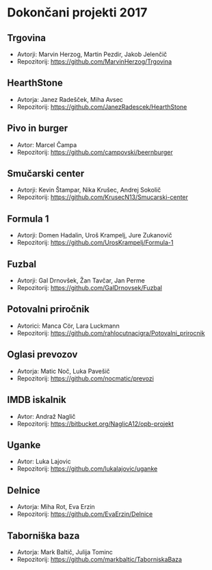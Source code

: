 # Dokončani projekti 2017

## Trgovina
* Avtorji: Marvin Herzog, Martin Pezdir, Jakob Jelenčič
* Repozitorij: <https://github.com/MarvinHerzog/Trgovina>

## HearthStone
* Avtorja: Janez Radešček, Miha Avsec
* Repozitorij: <https://github.com/JanezRadescek/HearthStone>

## Pivo in burger
* Avtor: Marcel Čampa
* Repozitorij: <https://github.com/campovski/beernburger>

## Smučarski center
* Avtorji: Kevin Štampar, Nika Krušec, Andrej Sokolič
* Repozitorij: <https://github.com/KrusecN13/Smucarski-center>

## Formula 1
* Avtorji: Domen Hadalin, Uroš Krampelj, Jure Zukanovič
* Repozitorij: <https://github.com/UrosKrampelj/Formula-1>

## Fuzbal
* Avtorji: Gal Drnovšek, Žan Tavčar, Jan Perme
* Repozitorij: <https://github.com/GalDrnovsek/Fuzbal>

## Potovalni priročnik
* Avtorici: Manca Cör, Lara Luckmann
* Repozitorij: <https://github.com/rahlocutnacigra/Potovalni_prirocnik>

## Oglasi prevozov
* Avtorja: Matic Noč, Luka Pavešič
* Repozitorij: <https://github.com/nocmatic/prevozi>

## IMDB iskalnik
* Avtor: Andraž Naglič
* Repozitorij: <https://bitbucket.org/NaglicA12/opb-projekt>

## Uganke
* Avtor: Luka Lajovic
* Repozitorij: <https://github.com/lukalajovic/uganke>

## Delnice
* Avtorja: Miha Rot, Eva Erzin
* Repozitorij: <https://github.com/EvaErzin/Delnice>

## Taborniška baza
* Avtorja: Mark Baltič, Julija Tominc
* Repozitorij: <https://github.com/markbaltic/TaborniskaBaza>
